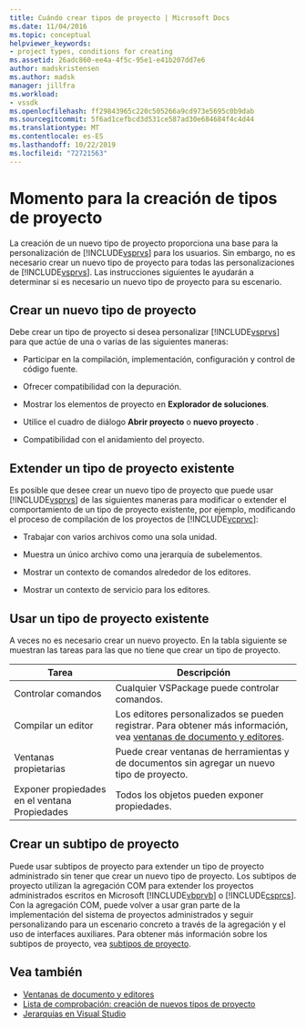 ```yaml
---
title: Cuándo crear tipos de proyecto | Microsoft Docs
ms.date: 11/04/2016
ms.topic: conceptual
helpviewer_keywords:
- project types, conditions for creating
ms.assetid: 26adc860-ee4a-4f5c-95e1-e41b207dd7e6
author: madskristensen
ms.author: madsk
manager: jillfra
ms.workload:
- vssdk
ms.openlocfilehash: ff29843965c220c505266a9cd973e5695c0b9dab
ms.sourcegitcommit: 5f6ad1cefbcd3d531ce587ad30e684684f4c4d44
ms.translationtype: MT
ms.contentlocale: es-ES
ms.lasthandoff: 10/22/2019
ms.locfileid: "72721563"
---
```

# <a name="when-to-create-project-types"></a>Momento para la creación de tipos de proyecto
La creación de un nuevo tipo de proyecto proporciona una base para la personalización de [!INCLUDE[vsprvs](../../code-quality/includes/vsprvs_md.md)] para los usuarios. Sin embargo, no es necesario crear un nuevo tipo de proyecto para todas las personalizaciones de [!INCLUDE[vsprvs](../../code-quality/includes/vsprvs_md.md)]. Las instrucciones siguientes le ayudarán a determinar si es necesario un nuevo tipo de proyecto para su escenario.

## <a name="create-a-new-project-type"></a>Crear un nuevo tipo de proyecto
 Debe crear un tipo de proyecto si desea personalizar [!INCLUDE[vsprvs](../../code-quality/includes/vsprvs_md.md)] para que actúe de una o varias de las siguientes maneras:

- Participar en la compilación, implementación, configuración y control de código fuente.

- Ofrecer compatibilidad con la depuración.

- Mostrar los elementos de proyecto en **Explorador de soluciones**.

- Utilice el cuadro de diálogo **Abrir proyecto** o **nuevo proyecto** .

- Compatibilidad con el anidamiento del proyecto.

## <a name="extend-an-existing-project-type"></a>Extender un tipo de proyecto existente
 Es posible que desee crear un nuevo tipo de proyecto que puede usar [!INCLUDE[vsprvs](../../code-quality/includes/vsprvs_md.md)] de las siguientes maneras para modificar o extender el comportamiento de un tipo de proyecto existente, por ejemplo, modificando el proceso de compilación de los proyectos de [!INCLUDE[vcprvc](../../code-quality/includes/vcprvc_md.md)]:

- Trabajar con varios archivos como una sola unidad.

- Muestra un único archivo como una jerarquía de subelementos.

- Mostrar un contexto de comandos alrededor de los editores.

- Mostrar un contexto de servicio para los editores.

## <a name="use-an-existing-project-type"></a>Usar un tipo de proyecto existente
 A veces no es necesario crear un nuevo proyecto. En la tabla siguiente se muestran las tareas para las que no tiene que crear un tipo de proyecto.

|Tarea|Descripción|
|----------|-----------------|
|Controlar comandos|Cualquier VSPackage puede controlar comandos.|
|Compilar un editor|Los editores personalizados se pueden registrar. Para obtener más información, vea [ventanas de documento y editores](https://msdn.microsoft.com/library/603625e1-62b6-413a-bc44-089346e166bc).|
|Ventanas propietarias|Puede crear ventanas de herramientas y de documentos sin agregar un nuevo tipo de proyecto.|
|Exponer propiedades en el ventana Propiedades|Todos los objetos pueden exponer propiedades.|

## <a name="create-a-project-subtype"></a>Crear un subtipo de proyecto
 Puede usar subtipos de proyecto para extender un tipo de proyecto administrado sin tener que crear un nuevo tipo de proyecto. Los subtipos de proyecto utilizan la agregación COM para extender los proyectos administrados escritos en Microsoft [!INCLUDE[vbprvb](../../code-quality/includes/vbprvb_md.md)] o [!INCLUDE[csprcs](../../data-tools/includes/csprcs_md.md)]. Con la agregación COM, puede volver a usar gran parte de la implementación del sistema de proyectos administrados y seguir personalizando para un escenario concreto a través de la agregación y el uso de interfaces auxiliares. Para obtener más información sobre los subtipos de proyecto, vea [subtipos de proyecto](../../extensibility/internals/project-subtypes.md).

## <a name="see-also"></a>Vea también
- [Ventanas de documento y editores](https://msdn.microsoft.com/library/603625e1-62b6-413a-bc44-089346e166bc)
- [Lista de comprobación: creación de nuevos tipos de proyecto](../../extensibility/internals/checklist-creating-new-project-types.md)
- [Jerarquías en Visual Studio](../../extensibility/internals/hierarchies-in-visual-studio.md)